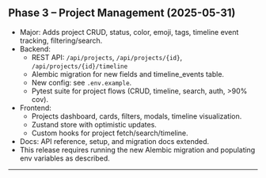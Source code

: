 ## Phase 3 – Project Management (2025-05-31)

- Major: Adds project CRUD, status, color, emoji, tags, timeline event tracking, filtering/search.
- Backend:
  - REST API: `/api/projects`, `/api/projects/{id}`, `/api/projects/{id}/timeline`
  - Alembic migration for new fields and timeline_events table.
  - New config: see `.env.example`.
  - Pytest suite for project flows (CRUD, timeline, search, auth, >90% cov).
- Frontend:
  - Projects dashboard, cards, filters, modals, timeline visualization.
  - Zustand store with optimistic updates.
  - Custom hooks for project fetch/search/timeline.
- Docs: API reference, setup, and migration docs extended.
- This release requires running the new Alembic migration and populating env variables as described.

---
